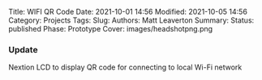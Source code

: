Title: WIFI QR Code
Date: 2021-10-01 14:56
Modified: 2021-10-05 14:56
Category: Projects
Tags:
Slug:
Authors: Matt Leaverton
Summary:
Status: published
Phase: Prototype
Cover: images/headshotpng.png

### Update
Nextion LCD to display QR code for connecting to local Wi-Fi network
